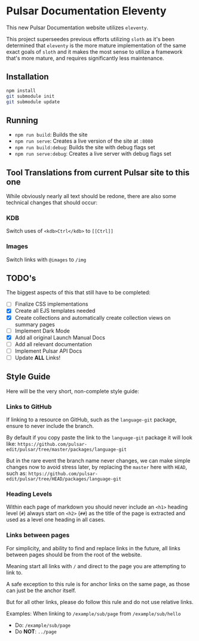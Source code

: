 # Pulsar Documentation Eleventy

This new Pulsar Documentation website utilizes `eleventy`.

This project superseedes previous efforts utilizing `sloth` as it's been determined that `eleventy` is the more mature implementation of the same exact goals of `sloth` and it makes the most sense to utilize a framework that's more mature, and requires significantly less maintenance.

## Installation

```bash
npm install
git submodule init
git submodule update
```

## Running

* `npm run build`: Builds the site
* `npm run serve`: Creates a live version of the site at `:8080`
* `npm run build:debug`: Builds the site with debug flags set
* `npm run serve:debug`: Creates a live server with debug flags set

## Tool Translations from current Pulsar site to this one

While obviously nearly all text should be redone, there are also some technical changes that should occur:

### KDB

Switch uses of `<kdb>Ctrl</kdb>` to `[[Ctrl]]`

### Images

Switch links with `@images` to `/img`

## TODO's

The biggest aspects of this that still have to be completed:

- [ ] Finalize CSS implementations
- [X] Create all EJS templates needed
- [X] Create collections and automatically create collection views on summary pages
- [ ] Implement Dark Mode
- [X] Add all original Launch Manual Docs
- [ ] Add all relevant documentation
- [ ] Implement Pulsar API Docs
- [ ] Update **ALL** Links!

## Style Guide

Here will be the very short, non-complete style guide:

### Links to GitHub

If linking to a resource on GitHub, such as the `language-git` package, ensure to never include the branch.

By default if you copy paste the link to the `language-git` package it will look like:
  `https://github.com/pulsar-edit/pulsar/tree/master/packages/language-git`

But in the rare event the branch name never changes, we can make simple changes now to avoid stress later, by replacing the `master` here with `HEAD`, such as:
  `https://github.com/pulsar-edit/pulsar/tree/HEAD/packages/language-git`

### Heading Levels

Within each page of markdown you should never include an `<h1>` heading level (`#`) always start on `<h2>` (`##`) as the title of the page is extracted and used as a level one heading in all cases.

### Links between pages

For simplicity, and ability to find and replace links in the future, all links between pages should be from the root of the website.

Meaning start all links with `/` and direct to the page you are attempting to link to.

A safe exception to this rule is for anchor links on the same page, as those can just be the anchor itself.

But for all other links, please do follow this rule and do not use relative links.

Examples: When linking to `/example/sub/page` from `/example/sub/hello`
  - Do: `/example/sub/page`
  - Do **NOT**: `../page`
